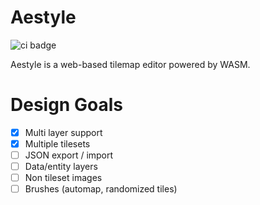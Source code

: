 # Aestyle

![ci badge](https://github.com/stefandevai/aestyle/workflows/CI/badge.svg)

Aestyle is a web-based tilemap editor powered by WASM.

# Design Goals
- [x] Multi layer support
- [x] Multiple tilesets
- [ ] JSON export / import
- [ ] Data/entity layers
- [ ] Non tileset images
- [ ] Brushes (automap, randomized tiles)

